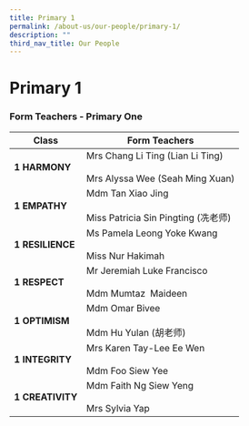 ```yaml
---
title: Primary 1
permalink: /about-us/our-people/primary-1/
description: ""
third_nav_title: Our People
---
```

# **Primary 1**



### Form Teachers - Primary One

| **Class** 	| Form Teachers 	|
|---	|---	|
| **1 HARMONY** 	| Mrs Chang Li Ting (Lian Li Ting)<br>     <br>Mrs Alyssa Wee (Seah Ming Xuan) 	|
| **1 EMPATHY** 	| Mdm Tan Xiao Jing<br>     <br>Miss Patricia Sin Pingting (冼老师) 	|
| **1 RESILIENCE** 	| Ms Pamela Leong Yoke Kwang<br><br>Miss Nur Hakimah 	|
| **1 RESPECT** 	| Mr Jeremiah Luke Francisco<br>     <br>Mdm Mumtaz  Maideen 	|
| **1 OPTIMISM** 	|Mdm Omar Bivee<br><br>Mdm Hu Yulan (胡老师)	|
| **1 INTEGRITY** 	| Mrs Karen Tay-Lee Ee Wen<br>     <br>Mdm Foo Siew Yee 	|
| **1 CREATIVITY** 	| Mdm Faith Ng Siew Yeng<br>     <br>Mrs Sylvia Yap 	|